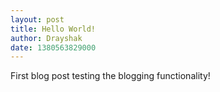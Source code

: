 ```yaml
---
layout: post
title: Hello World!
author: Drayshak
date: 1380563829000
---
```


First blog post testing the blogging functionality!